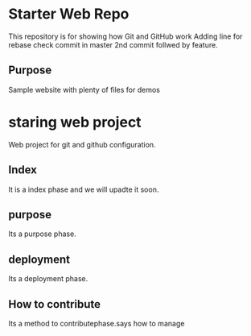 # Starter Web Repo

This repository is for showing how Git and GitHub work
Adding line for rebase check commit in master 2nd commit follwed by feature.

## Purpose

Sample website with plenty of files for demos

# staring web project
Web project for git and github configuration.
## Index
It is a index phase and we will upadte it soon.
## purpose
Its a purpose phase.
## deployment
Its a deployment phase.
## How to contribute
Its a method to contributephase.says how to manage